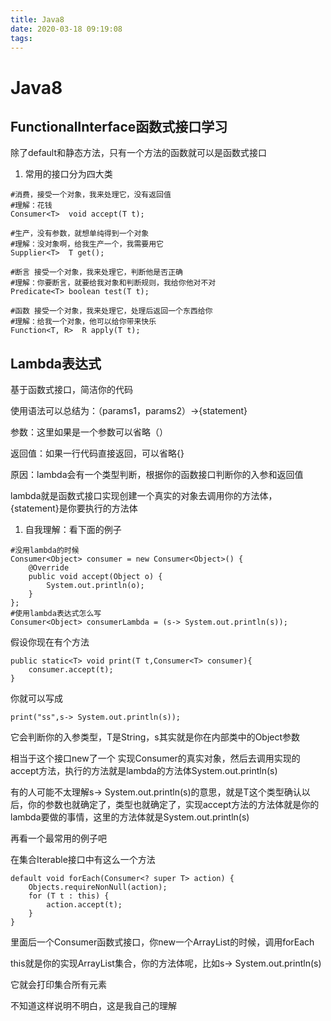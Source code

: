 ```yaml
---
title: Java8
date: 2020-03-18 09:19:08
tags:
---
```


# Java8

## FunctionalInterface函数式接口学习

除了default和静态方法，只有一个方法的函数就可以是函数式接口

1. 常用的接口分为四大类

```
#消费，接受一个对象，我来处理它，没有返回值
#理解：花钱
Consumer<T>  void accept(T t);

#生产，没有参数，就想单纯得到一个对象
#理解：没对象啊，给我生产一个，我需要用它
Supplier<T>  T get();

#断言 接受一个对象，我来处理它，判断他是否正确 
#理解：你要断言，就要给我对象和判断规则，我给你他对不对
Predicate<T> boolean test(T t);

#函数 接受一个对象，我来处理它，处理后返回一个东西给你
#理解：给我一个对象，他可以给你带来快乐
Function<T, R>  R apply(T t);
```



## Lambda表达式

基于函数式接口，简洁你的代码

使用语法可以总结为：（params1，params2）->{statement}

参数：这里如果是一个参数可以省略（）

返回值：如果一行代码直接返回，可以省略{}

原因：lambda会有一个类型判断，根据你的函数接口判断你的入参和返回值



lambda就是函数式接口实现创建一个真实的对象去调用你的方法体，{statement}是你要执行的方法体

1. 自我理解：看下面的例子

```
#没用lambda的时候
Consumer<Object> consumer = new Consumer<Object>() {
    @Override
    public void accept(Object o) {
        System.out.println(o);
    }
};
#使用lambda表达式怎么写
Consumer<Object> consumerLambda = (s-> System.out.println(s));
```

假设你现在有个方法

```
public static<T> void print(T t,Consumer<T> consumer){
    consumer.accept(t);
}
```

你就可以写成

```
print("ss",s-> System.out.println(s));
```

它会判断你的入参类型，T是String，s其实就是你在内部类中的Object参数

相当于这个接口new了一个 实现Consumer的真实对象，然后去调用实现的accept方法，执行的方法就是lambda的方法体System.out.println(s)

有的人可能不太理解s-> System.out.println(s)的意思，就是T这个类型确认以后，你的参数也就确定了，类型也就确定了，实现accept方法的方法体就是你的lambda要做的事情，这里的方法体就是System.out.println(s)



再看一个最常用的例子吧

在集合Iterable<T>接口中有这么一个方法

```
default void forEach(Consumer<? super T> action) {
    Objects.requireNonNull(action);
    for (T t : this) {
        action.accept(t);
    }
}
```

里面后一个Consumer函数式接口，你new一个ArrayList的时候，调用forEach

this就是你的实现ArrayList集合，你的方法体呢，比如s-> System.out.println(s)

它就会打印集合所有元素

不知道这样说明不明白，这是我自己的理解